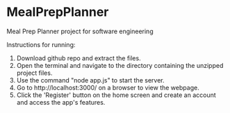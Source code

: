 # MealPrepPlanner
Meal Prep Planner project for software engineering

Instructions for running:
1. Download github repo and extract the files.
2. Open the terminal and navigate to the directory containing the unzipped project files.
3. Use the command "node app.js" to start the server.
4. Go to http://localhost:3000/ on a browser to view the webpage.
5. Click the 'Register' button on the home screen and create an account and access the app's features.
